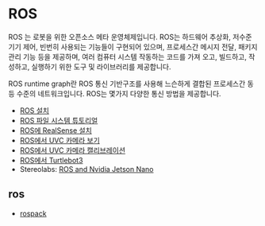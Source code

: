 # ROS

ROS 는 로봇을 위한 오픈소스 메타 운영체제입니다. ROS는 하드웨어  추상화, 저수준 기기 제어, 빈번히 사용되는 기능들이 구현되어 있으며, 프로세스간 메시지 전달, 패키지 관리 기능 등을  제공하며, 여러 컴퓨터 시스템 작동하는 코드를 가져 오고, 빌드하고, 작성하고, 실행하기 위한 도구 및  라이브러리를 제공합니다. 

ROS runtime graph란 ROS 통신 기반구조를 사용해 느슨하게 결합된 프로세스간 동등 수준의 네트워크입니다. ROS는 몇가지 다양한 통신 방법을 제공합니다.

- [ROS 설치](installation_of_ros_on_ubuntu.md)
- [ROS 파일 시스템 튜토리얼](ros_filesystem_tutorials.md)
- [ROS에 RealSense 설치](installation_of_realsense_on_ros.md)
- [ROS에서 UVC 카메라 보기](ros_kinetic_uvc_camera.md)
- [ROS에서 UVC 카메라 캘리브레이션](ros_kinetic_uvc_camera_calibration.md)
- [ROS에서 Turtlebot3](ros_kinetic_turtlebot3.md)
- Stereolabs: [ROS and Nvidia Jetson Nano](https://www.stereolabs.com/blog/ros-and-nvidia-jetson-nano/)

## ros

- [rospack](rospack.md)